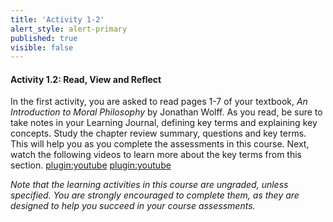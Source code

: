 ```yaml
---
title: 'Activity 1-2'
alert_style: alert-primary
published: true
visible: false
---
```


#### Activity 1.2: Read, View and Reflect

In the first activity, you are asked to read pages 1-7 of your textbook, *An Introduction to Moral Philosophy* by Jonathan Wolff. As you read, be sure to take notes in your Learning Journal, defining key terms and explaining key concepts. Study the chapter review summary, questions and key terms. This will help you as you complete the assessments in this course.
Next, watch the following videos to learn more about the key terms from this section.
[plugin:youtube](https://www.youtube.com/watch?v=NKEhdsnKKHs)
[plugin:youtube](https://www.youtube.com/watch?v=FOoffXFpAlU)

*Note that the learning activities in this course are ungraded, unless specified. You are strongly encouraged to complete them, as they are designed to help you succeed in your course assessments.*
